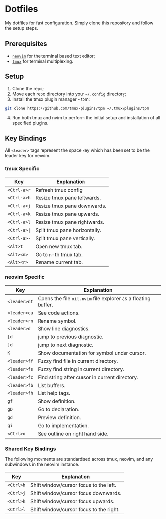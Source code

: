 # Dotfiles

My dotfiles for fast configuration. Simply clone this repository and follow the
setup steps.

## Prerequisites

 - [`neovim`](https://neovim.io/) for the terminal based text editor;
 - [`tmux`](https://github.com/tmux/tmux/wiki) for terminal multiplexing.

## Setup

1. Clone the repo;
2. Move each repo directory into your `~/.config` directory;
3. Install the tmux plugin manager - tpm:
  ```bash
  git clone https://github.com/tmux-plugins/tpm ~/.tmux/plugins/tpm
  ```
4. Run both tmux and nvim to perform the initial setup and installation of all
   specified plugins.

## Key Bindings

All `<leader>` tags represent the space key which has been set to be the leader
key for neovim.

### tmux Specific

| Key          | Explanation                   |
|--------------|-------------------------------|
| `<Ctrl-a>r`  | Refresh tmux config.          |
| `<Ctrl-a>h`  | Resize tmux pane leftwards.   |
| `<Ctrl-a>j`  | Resize tmux pane downwards.   |
| `<Ctrl-a>k`  | Resize tmux pane upwards.     |
| `<Ctrl-a>l`  | Resize tmux pane rightwards.  |
| `<Ctrl-a>\|` | Split tmux pane horizontally. |
| `<Ctrl-a>-`  | Split tmux pane vertically.   |
| `<Alt>t`     | Open new tmux tab.            |
| `<Alt><n>`   | Go to `n`-th tmux tab.        |
| `<Alt><r>`   | Rename current tab.           |

### neovim Specific

| Key          | Explanation                                                   |
|--------------|---------------------------------------------------------------|
| `<leader>nt` | Opens the file `oil.nvim` file explorer as a floating buffer. |
| `<leader>ca` | See code actions.                                             |
| `<leader>rn` | Rename symbol.                                                |
| `<leader>d`  | Show line diagnostics.                                        |
| `[d`         | jump to previous diagnostic.                                  |
| `]d`         | jump to next diagnostic.                                      |
| `K`          | Show documentation for symbol under cursor.                   |
| `<leader>ff` | Fuzzy find file in current directory.                         |
| `<leader>fs` | Fuzzy find string in current directory.                       |
| `<leader>fc` | Find string after cursor in current directory.                |
| `<leader>fb` | List buffers.                                                 |
| `<leader>fh` | List help tags.                                               |
| `gf`         | Show definition.                                              |
| `gD`         | Go to declaration.                                            |
| `gd`         | Preview definition.                                           |
| `gi`         | Go to implementation.                                         |
| `<Ctrl>o`    | See outline on right hand side.                               |

### Shared Key Bindings

The following movments are standardised across tmux, neovim, and any subwindows
in the neovim instance.

| Key       | Explanation                             |
|-----------|-----------------------------------------|
| `<Ctrl>h` | Shift window/cursor focus to the left.  |
| `<Ctrl>j` | Shift window/cursor focus downwards.    |
| `<Ctrl>k` | Shift window/cursor focus upwards.      |
| `<Ctrl>l` | Shift window/cursor focus to the right. |
